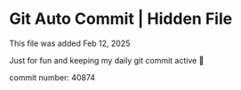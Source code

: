 # Git Auto Commit | Hidden File

This file was added Feb 12, 2025

Just for fun and keeping my daily git commit active 🤪

commit number: 40874
